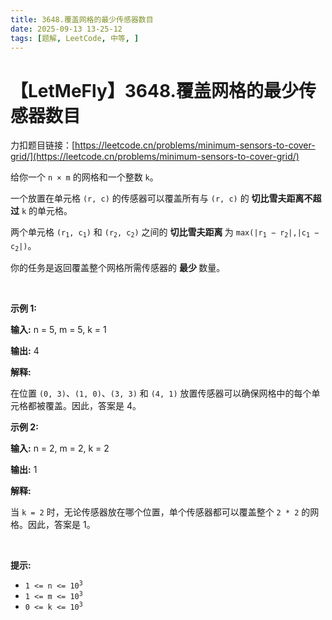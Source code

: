 ```yaml
---
title: 3648.覆盖网格的最少传感器数目
date: 2025-09-13 13-25-12
tags: [题解, LeetCode, 中等, ]
---
```


# 【LetMeFly】3648.覆盖网格的最少传感器数目

力扣题目链接：[https://leetcode.cn/problems/minimum-sensors-to-cover-grid/](https://leetcode.cn/problems/minimum-sensors-to-cover-grid/)

<p>给你一个 <code>n × m</code> 的网格和一个整数 <code>k</code>。</p>

<p>一个放置在单元格 <code>(r, c)</code> 的传感器可以覆盖所有与 <code>(r, c)</code> 的&nbsp;<strong>切比雪夫距离</strong><strong>不超过</strong> <code>k</code> 的单元格。</p>

<p>两个单元格 <code>(r<sub>1</sub>, c<sub>1</sub>)</code> 和 <code>(r<sub>2</sub>, c<sub>2</sub>)</code> 之间的&nbsp;<strong>切比雪夫距离&nbsp;</strong>为 <code>max(|r<sub>1</sub> − r<sub>2</sub>|,|c<sub>1</sub> − c<sub>2</sub>|)</code>。</p>

<p>你的任务是返回覆盖整个网格所需传感器的&nbsp;<strong>最少&nbsp;</strong>数量。</p>

<p>&nbsp;</p>

<p><strong class="example">示例 1:</strong></p>

<div class="example-block">
<p><strong>输入:</strong> <span class="example-io">n = 5, m = 5, k = 1</span></p>

<p><strong>输出:</strong> <span class="example-io">4</span></p>

<p><strong>解释:</strong></p>

<p>在位置 <code>(0, 3)</code>、<code>(1, 0)</code>、<code>(3, 3)</code> 和 <code>(4, 1)</code> 放置传感器可以确保网格中的每个单元格都被覆盖。因此，答案是 4。</p>
</div>

<p><strong class="example">示例 2:</strong></p>

<div class="example-block">
<p><strong>输入:</strong> <span class="example-io">n = 2, m = 2, k = 2</span></p>

<p><strong>输出:</strong> <span class="example-io">1</span></p>

<p><strong>解释:</strong></p>

<p>当 <code>k = 2</code> 时，无论传感器放在哪个位置，单个传感器都可以覆盖整个 <code>2 * 2</code> 的网格。因此，答案是 1。</p>
</div>

<p>&nbsp;</p>

<p><strong>提示:</strong></p>

<ul>
	<li><code>1 &lt;= n &lt;= 10<sup>3</sup></code></li>
	<li><code>1 &lt;= m &lt;= 10<sup>3</sup></code></li>
	<li><code>0 &lt;= k &lt;= 10<sup>3</sup></code></li>
</ul>


    